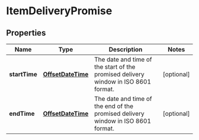 # ItemDeliveryPromise

## Properties
Name | Type | Description | Notes
------------ | ------------- | ------------- | -------------
**startTime** | [**OffsetDateTime**](OffsetDateTime.md) | The date and time of the start of the promised delivery window in ISO 8601 format. |  [optional]
**endTime** | [**OffsetDateTime**](OffsetDateTime.md) | The date and time of the end of the promised delivery window in ISO 8601 format. |  [optional]
